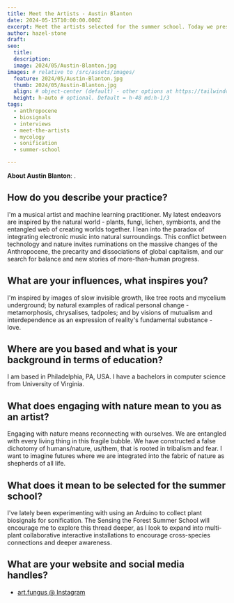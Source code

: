 ```yaml
---
title: Meet the Artists - Austin Blanton
date: 2024-05-15T10:00:00.000Z
excerpt: Meet the artists selected for the summer school. Today we present the work of Austin Blanton.
author: hazel-stone
draft: 
seo:
  title:
  description:
  image: 2024/05/Austin-Blanton.jpg
images: # relative to /src/assets/images/
  feature: 2024/05/Austin-Blanton.jpg
  thumb: 2024/05/Austin-Blanton.jpg
  align: # object-center (default) - other options at https://tailwindcss.com/docs/object-position
  height: h-auto # optional. Default = h-48 md:h-1/3
tags:
  - anthropocene
  - biosignals
  - interviews
  - meet-the-artists
  - mycology
  - sonification
  - summer-school

---
```


**About Austin Blanton**: .


## How do you describe your practice?

I'm a musical artist and machine learning practitioner. My latest endeavors are inspired by the natural world - plants, fungi, lichen, symbionts, and the entangled web of creating worlds together. I lean into the paradox of integrating electronic music into natural surroundings. This conflict between technology and nature invites ruminations on the massive changes of the Anthropocene, the precarity and dissociations of global capitalism, and our search for balance and new stories of more-than-human progress.

## What are your influences, what inspires you?

I'm inspired by images of slow invisible growth, like tree roots and mycelium underground; by natural examples of radical personal change - metamorphosis, chrysalises, tadpoles; and by visions of mutualism and interdependence as an expression of reality's fundamental substance - love.

## Where are you based and what is your background in terms of education?

I am based in Philadelphia, PA, USA. I have a bachelors in computer science from University of Virginia.

## What does engaging with nature mean to you as an artist?

Engaging with nature means reconnecting with ourselves. We are entangled with every living thing in this fragile bubble. We have constructed a false dichotomy of humans/nature, us/them, that is rooted in tribalism and fear. I want to imagine futures where we are integrated into the fabric of nature as shepherds of all life.


## What does it mean to be selected for the summer school?

I've lately been experimenting with using an Arduino to collect plant biosignals for sonification. The Sensing the Forest Summer School will encourage me to explore this thread deeper, as I look to expand into multi-plant collaborative interactive installations to encourage cross-species connections and deeper awareness.

## What are your website and social media handles?

* [art.fungus @ Instagram](https://www.instagram.com/art.fungus/)
